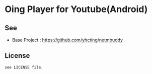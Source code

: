 # Oing Player for Youtube(Android)


## See

- Base Project : https://github.com/yhcting/netmbuddy

## License

```
see LICENSE file.
```
